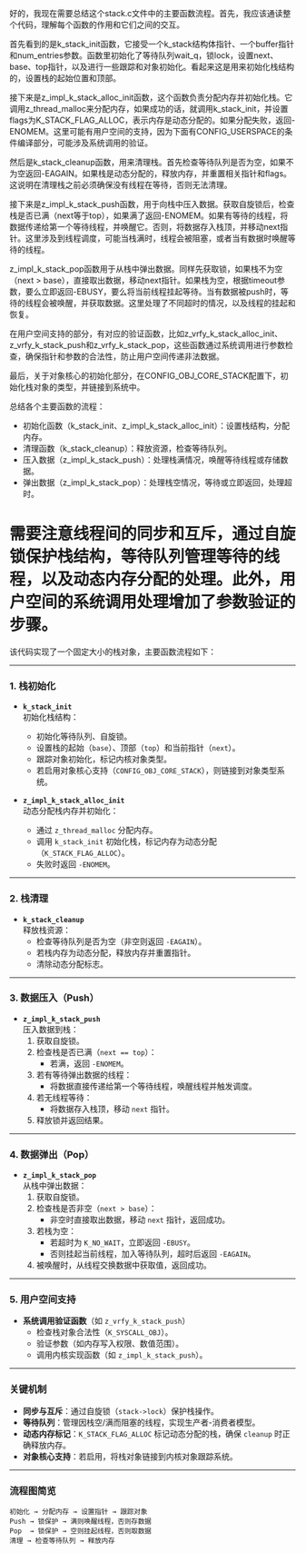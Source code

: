 好的，我现在需要总结这个stack.c文件中的主要函数流程。首先，我应该通读整个代码，理解每个函数的作用和它们之间的交互。

首先看到的是k_stack_init函数，它接受一个k_stack结构体指针、一个buffer指针和num_entries参数。函数里初始化了等待队列wait_q，锁lock，设置next、base、top指针，以及进行一些跟踪和对象初始化。看起来这是用来初始化栈结构的，设置栈的起始位置和顶部。

接下来是z_impl_k_stack_alloc_init函数，这个函数负责分配内存并初始化栈。它调用z_thread_malloc来分配内存，如果成功的话，就调用k_stack_init，并设置flags为K_STACK_FLAG_ALLOC，表示内存是动态分配的。如果分配失败，返回-ENOMEM。这里可能有用户空间的支持，因为下面有CONFIG_USERSPACE的条件编译部分，可能涉及系统调用的验证。

然后是k_stack_cleanup函数，用来清理栈。首先检查等待队列是否为空，如果不为空返回-EAGAIN。如果栈是动态分配的，释放内存，并重置相关指针和flags。这说明在清理栈之前必须确保没有线程在等待，否则无法清理。

接下来是z_impl_k_stack_push函数，用于向栈中压入数据。获取自旋锁后，检查栈是否已满（next等于top），如果满了返回-ENOMEM。如果有等待的线程，将数据传递给第一个等待线程，并唤醒它。否则，将数据存入栈顶，并移动next指针。这里涉及到线程调度，可能当栈满时，线程会被阻塞，或者当有数据时唤醒等待的线程。

z_impl_k_stack_pop函数用于从栈中弹出数据。同样先获取锁，如果栈不为空（next > base），直接取出数据，移动next指针。如果栈为空，根据timeout参数，要么立即返回-EBUSY，要么将当前线程挂起等待。当有数据被push时，等待的线程会被唤醒，并获取数据。这里处理了不同超时的情况，以及线程的挂起和恢复。

在用户空间支持的部分，有对应的验证函数，比如z_vrfy_k_stack_alloc_init、z_vrfy_k_stack_push和z_vrfy_k_stack_pop，这些函数通过系统调用进行参数检查，确保指针和参数的合法性，防止用户空间传递非法数据。

最后，关于对象核心的初始化部分，在CONFIG_OBJ_CORE_STACK配置下，初始化栈对象的类型，并链接到系统中。

总结各个主要函数的流程：

- 初始化函数（k_stack_init、z_impl_k_stack_alloc_init）：设置栈结构，分配内存。
- 清理函数（k_stack_cleanup）：释放资源，检查等待队列。
- 压入数据（z_impl_k_stack_push）：处理栈满情况，唤醒等待线程或存储数据。
- 弹出数据（z_impl_k_stack_pop）：处理栈空情况，等待或立即返回，处理超时。

需要注意线程间的同步和互斥，通过自旋锁保护栈结构，等待队列管理等待的线程，以及动态内存分配的处理。此外，用户空间的系统调用处理增加了参数验证的步骤。
================================================
该代码实现了一个固定大小的栈对象，主要函数流程如下：

---

### **1. 栈初始化**
- **`k_stack_init`**  
  初始化栈结构：  
  - 初始化等待队列、自旋锁。  
  - 设置栈的起始（`base`）、顶部（`top`）和当前指针（`next`）。  
  - 跟踪对象初始化，标记内核对象类型。  
  - 若启用对象核心支持（`CONFIG_OBJ_CORE_STACK`），则链接到对象类型系统。

- **`z_impl_k_stack_alloc_init`**  
  动态分配栈内存并初始化：  
  - 通过 `z_thread_malloc` 分配内存。  
  - 调用 `k_stack_init` 初始化栈，标记内存为动态分配（`K_STACK_FLAG_ALLOC`）。  
  - 失败时返回 `-ENOMEM`。

---

### **2. 栈清理**
- **`k_stack_cleanup`**  
  释放栈资源：  
  - 检查等待队列是否为空（非空则返回 `-EAGAIN`）。  
  - 若栈内存为动态分配，释放内存并重置指针。  
  - 清除动态分配标志。

---

### **3. 数据压入（Push）**
- **`z_impl_k_stack_push`**  
  压入数据到栈：  
  1. 获取自旋锁。  
  2. 检查栈是否已满（`next == top`）：  
     - 若满，返回 `-ENOMEM`。  
  3. 若有等待弹出数据的线程：  
     - 将数据直接传递给第一个等待线程，唤醒线程并触发调度。  
  4. 若无线程等待：  
     - 将数据存入栈顶，移动 `next` 指针。  
  5. 释放锁并返回结果。

---

### **4. 数据弹出（Pop）**
- **`z_impl_k_stack_pop`**  
  从栈中弹出数据：  
  1. 获取自旋锁。  
  2. 检查栈是否非空（`next > base`）：  
     - 非空时直接取出数据，移动 `next` 指针，返回成功。  
  3. 若栈为空：  
     - 若超时为 `K_NO_WAIT`，立即返回 `-EBUSY`。  
     - 否则挂起当前线程，加入等待队列，超时后返回 `-EAGAIN`。  
  4. 被唤醒时，从线程交换数据中获取值，返回成功。

---

### **5. 用户空间支持**
- **系统调用验证函数**（如 `z_vrfy_k_stack_push`）  
  - 检查栈对象合法性（`K_SYSCALL_OBJ`）。  
  - 验证参数（如内存写入权限、数值范围）。  
  - 调用内核实现函数（如 `z_impl_k_stack_push`）。

---

### **关键机制**
- **同步与互斥**：通过自旋锁（`stack->lock`）保护栈操作。  
- **等待队列**：管理因栈空/满而阻塞的线程，实现生产者-消费者模型。  
- **动态内存标记**：`K_STACK_FLAG_ALLOC` 标记动态分配的栈，确保 `cleanup` 时正确释放内存。  
- **对象核心支持**：若启用，将栈对象链接到内核对象跟踪系统。

---

### **流程图简览**
```
初始化 → 分配内存 → 设置指针 → 跟踪对象  
Push → 锁保护 → 满则唤醒线程，否则存数据  
Pop  → 锁保护 → 空则挂起线程，否则取数据  
清理 → 检查等待队列 → 释放内存  
```